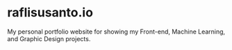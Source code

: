 # raflisusanto.io
My personal portfolio website for showing my Front-end, Machine Learning, and Graphic Design projects.
